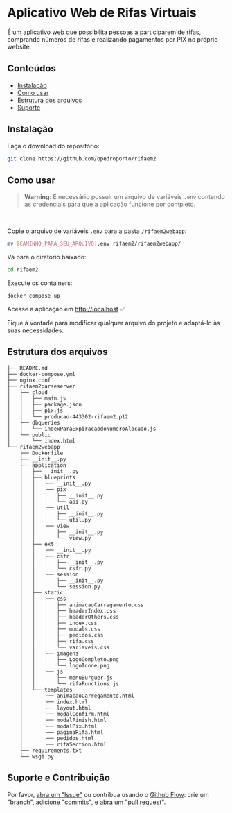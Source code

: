 # Aplicativo Web de Rifas Virtuais

É um aplicativo web que possibilita pessoas a participarem de rifas, comprando números de rifas e realizando pagamentos por PIX no próprio website.

## Conteúdos

- [Instalação](#instalacao)
- [Como usar](#uso)
- [Estrutura dos arquivos](#estrutura)
- [Suporte](#suporte)

<a name="instalacao"/>

## Instalação

Faça o download do repositório:

```sh
git clone https://github.com/opedroporto/rifaem2
```

<a name="uso"/>
         
## Como usar
> **Warning**: É necessário possuir um arquivo de variáveis `.env` contendo as credenciais para que a aplicação funcione por completo.
<br>

Copie o arquivo de variáveis `.env` para a pasta `/rifaem2webapp`:

```sh
mv [CAMINHO_PARA_SEU_ARQUIVO].env rifaem2/rifaem2webapp/
```

Vá para o diretório baixado:
```sh
cd rifaem2
```

Execute os containers:
```sh
docker compose up
```

Acesse a aplicação em [http://localhost](http://localhost) :white_check_mark:

Fique à vontade para modificar qualquer arquivo do projeto e adaptá-lo às suas necessidades.

<a name="estrutura"/>

## Estrutura dos arquivos

```
├── README.md
├── docker-compose.yml
├── nginx.conf
├── rifaem2parseserver
│   ├── cloud
│   │   ├── main.js
│   │   ├── package.json
│   │   ├── pix.js
│   │   └── producao-443302-rifaem2.p12
│   ├── dbqueries
│   │   └── indexParaExpiracaodoNumeroAlocado.js
│   └── public
│       └── index.html
└── rifaem2webapp
    ├── Dockerfile
    ├── __init__.py
    ├── application
    │   ├── __init__.py
    │   ├── blueprints
    │   │   ├── __init__.py
    │   │   ├── pix
    │   │   │   ├── __init__.py
    │   │   │   └── api.py
    │   │   ├── util
    │   │   │   ├── __init__.py
    │   │   │   └── util.py
    │   │   └── view
    │   │       ├── __init__.py
    │   │       └── view.py
    │   ├── ext
    │   │   ├── __init__.py
    │   │   ├── csfr
    │   │   │   ├── __init__.py
    │   │   │   └── csfr.py
    │   │   └── session
    │   │       ├── __init__.py
    │   │       └── session.py
    │   ├── static
    │   │   ├── css
    │   │   │   ├── animacaoCarregamento.css
    │   │   │   ├── headerIndex.css
    │   │   │   ├── headerOthers.css
    │   │   │   ├── index.css
    │   │   │   ├── modals.css
    │   │   │   ├── pedidos.css
    │   │   │   ├── rifa.css
    │   │   │   └── variaveis.css
    │   │   ├── imagens
    │   │   │   ├── LogoCompleto.png
    │   │   │   └── logoIcone.png
    │   │   └── js
    │   │       ├── menuBurguer.js
    │   │       └── rifaFunctions.js
    │   └── templates
    │       ├── animacaoCarregamento.html
    │       ├── index.html
    │       ├── layout.html
    │       ├── modalConfirm.html
    │       ├── modalFinish.html
    │       ├── modalPix.html
    │       ├── paginaRifa.html
    │       ├── pedidos.html
    │       └── rifaSection.html
    ├── requirements.txt
    └── wsgi.py
```


<a name="suporte"/>

## Suporte e Contribuição

Por favor, [abra um "Issue"](https://github.com/opedroporto/rifaem2/issues) ou contribua usando o [Github Flow](https://guides.github.com/introduction/flow/): crie um "branch", adicione "commits", e [abra um "pull request"](https://github.com/opedroporto/rifaem2/compare).

